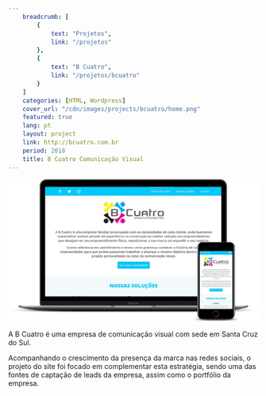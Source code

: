 ```yaml
---
    breadcrumb: [
        {
            text: "Projetos",
            link: "/projetos"
        },
        {
            text: "B Cuatro",
            link: "/projetos/bcuatro"
        }
    ]
    categories: [HTML, Wordpress]
    cover_url: "/cdn/images/projects/bcuatro/home.png"
    featured: true
    lang: pt
    layout: project
    link: http://bcuatro.com.br
    period: 2018
    title: B Cuatro Comunicação Visual
---
```


<div class="carousel pl-5 pr-5 pt-2">
  <img src="/cdn/images/projects/bcuatro/home-mockup.png" class="img-fluid mb-3" alt="B Cuatro Home" />
</div>

A B Cuatro é uma empresa de comunicação visual com sede em Santa Cruz do Sul. 

Acompanhando o crescimento da presença da marca nas redes sociais, o projeto do site foi focado em complementar esta estratégia, sendo uma das fontes de captação de leads da empresa, assim como o portfólio da empresa.